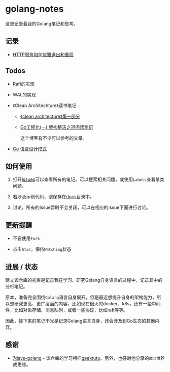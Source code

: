 # golang-notes

这里记录着我的Golang笔记和思考。


## 记录

- [HTTP服务如何优雅退出和重启](./graceful_shutdown_and_restart/README.md)


## Todos

- Raft的实现

- WAL的实现

- 《Clean Architechture》读书笔记

  - [《clean architecture》第一部分](https://mp.weixin.qq.com/s?__biz=MzI4NDM0MzIyMg==&mid=2247489322&idx=1&sn=84f956b3c50ea95a544dbd1355e3c266&scene=21#wechat_redirect)

  - [Go工程化(一) 架构整洁之道阅读笔记](https://lailin.xyz/post/go-training-week4-clean-arch.html)

    这个博客有不少可以参考的文章。

- [Go 语言设计模式](https://github.com/senghoo/golang-design-pattern)

## 如何使用

1. 打开[Issues](https://github.com/xpzouying/golang-notes/issues)可以查看所有的笔记。可以搜索相关问题，或使用`Labels`查看某类问题。

2. 若涉及示例代码，则保存在[docs](https://github.com/xpzouying/golang-notes/tree/master/docs)目录中。

3. 讨论。所有的Issue暂时不会关闭，可以在相应的Issue下面进行讨论。


## 更新提醒

- 不要使用`Fork`

- 点击`Star`，保持`Watching`状态


## 进展 / 状态

建立该仓库的初衷是记录我在学习、研究Golang自身语言的过程中，记录其中的分析笔记。

原本，准备完全围绕`Golang`语言自身展开，但是最近想提升自身的架构能力，所以想研究更高、更广层面的内容，比如现在很火的docker、k8s，还有一些中间件，比如对象存储、消息队列，或者一些协议，比如raft等等。

因此，接下来的笔记不光是记录Golang语言自身，还会涉及到Go生态的其他内容。


## 感谢

- [7days-golang](https://github.com/geektutu/7days-golang) - 该仓库的学习榜样[geektutu](https://geektutu.com/post/gee.html)。另外，也感谢他分享的`微习惯`养成思维。
